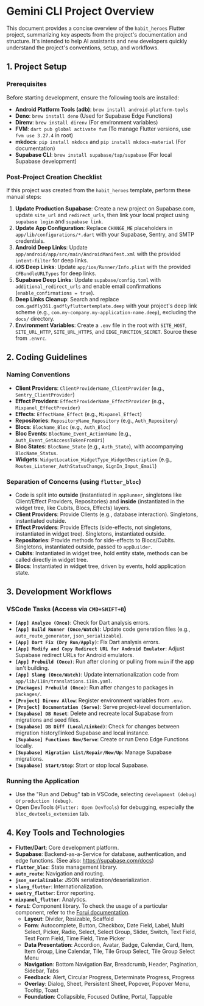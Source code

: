 # Gemini CLI Project Overview

This document provides a concise overview of the `habit_heroes` Flutter project, summarizing key aspects from the project's documentation and structure. It's intended to help AI assistants and new developers quickly understand the project's conventions, setup, and workflows.

## 1. Project Setup

### Prerequisites
Before starting development, ensure the following tools are installed:
-   **Android Platform Tools (adb)**: `brew install android-platform-tools`
-   **Deno**: `brew install deno` (Used for Supabase Edge Functions)
-   **Direnv**: `brew install direnv` (For environment variables)
-   **FVM**: `dart pub global activate fvm` (To manage Flutter versions, use `fvm use 3.27.4` in root)
-   **mkdocs**: `pip install mkdocs` and `pip install mkdocs-material` (For documentation)
-   **Supabase CLI**: `brew install supabase/tap/supabase` (For local Supabase development)

### Post-Project Creation Checklist
If this project was created from the `habit_heroes` template, perform these manual steps:
1.  **Update Production Supabase**: Create a new project on Supabase.com, update `site_url` and `redirect_urls`, then link your local project using `supabase login` and `supabase link`.
2.  **Update App Configuration**: Replace `CHANGE_ME` placeholders in `app/lib/configurations/*.dart` with your Supabase, Sentry, and SMTP credentials.
3.  **Android Deep Links**: Update `app/android/app/src/main/AndroidManifest.xml` with the provided `intent-filter` for deep links.
4.  **iOS Deep Links**: Update `app/ios/Runner/Info.plist` with the provided `CFBundleURLTypes` for deep links.
5.  **Supabase Deep Links**: Update `supabase/config.toml` with `additional_redirect_urls` and enable email confirmations (`enable_confirmations = true`).
6.  **Deep Links Cleanup**: Search and replace `com.gadfly361.gadflyfluttertemplate.deep` with your project's deep link scheme (e.g., `com.my-company.my-application-name.deep`), excluding the `docs/` directory.
7.  **Environment Variables**: Create a `.env` file in the root with `SITE_HOST`, `SITE_URL_HTTP`, `SITE_URL_HTTPS`, and `EDGE_FUNCTION_SECRET`. Source these from `.envrc`.

## 2. Coding Guidelines

### Naming Conventions
-   **Client Providers**: `ClientProviderName_ClientProvider` (e.g., `Sentry_ClientProvider`)
-   **Effect Providers**: `EffectProviderName_EffectProvider` (e.g., `Mixpanel_EffectProvider`)
-   **Effects**: `EffectName_Effect` (e.g., `Mixpanel_Effect`)
-   **Repositories**: `RepositoryName_Repository` (e.g., `Auth_Repository`)
-   **Blocs**: `BlocName_Bloc` (e.g., `Auth_Bloc`)
-   **Bloc Events**: `BlocName_Event_ActionName` (e.g., `Auth_Event_GetAccessTokenFromUri`)
-   **Bloc States**: `BlocName_State` (e.g., `Auth_State`), with accompanying `BlocName_Status`.
-   **Widgets**: `WidgetLocation_WidgetType_WidgetDescription` (e.g., `Routes_Listener_AuthStatusChange`, `SignIn_Input_Email`)

### Separation of Concerns (using `flutter_bloc`)
-   Code is split into **outside** (instantiated in `appRunner`, singletons like Client/Effect Providers, Repositories) and **inside** (instantiated in the widget tree, like Cubits, Blocs, Effects) layers.
-   **Client Providers**: Provide Clients (e.g., database interaction). Singletons, instantiated outside.
-   **Effect Providers**: Provide Effects (side-effects, not singletons, instantiated in widget tree). Singletons, instantiated outside.
-   **Repositories**: Provide methods for side-effects to Blocs/Cubits. Singletons, instantiated outside, passed to `appBuilder`.
-   **Cubits**: Instantiated in widget tree, hold entity state, methods can be called directly in widget tree.
-   **Blocs**: Instantiated in widget tree, driven by events, hold application state.

## 3. Development Workflows

### VSCode Tasks (Access via `CMD+SHIFT+B`)
-   **`[App] Analyze (Once)`**: Check for Dart analysis errors.
-   **`[App] Build Runner (Once/Watch)`**: Update code generation files (e.g., `auto_route_generator`, `json_serializable`).
-   **`[App] Dart Fix (Dry Run/Apply)`**: Fix Dart analysis errors.
-   **`[App] Modify and Copy Redirect URL for Android Emulator`**: Adjust Supabase redirect URLs for Android emulators.
-   **`[App] Prebuild (Once)`**: Run after cloning or pulling from `main` if the app isn't building.
-   **`[App] Slang (Once/Watch)`**: Update internationalization code from `app/lib/i18n/translations.i18n.yaml`.
-   **`[Packages] Prebuild (Once)`**: Run after changes to packages in `packages/`.
-   **`[Project] Direnv Allow`**: Register environment variables from `.env`.
-   **`[Project] Documentation (Serve)`**: Serve project-level documentation.
-   **`[Supabase] DB Reset`**: Delete and recreate local Supabase from migrations and seed files.
-   **`[Supabase] DB Diff (Local/Linked)`**: Check for changes between migration history/linked Supabase and local instance.
-   **`[Supabase] Functions New/Serve`**: Create or run Deno Edge Functions locally.
-   **`[Supabase] Migration List/Repair/New/Up`**: Manage Supabase migrations.
-   **`[Supabase] Start/Stop`**: Start or stop local Supabase.

### Running the Application
-   Use the "Run and Debug" tab in VSCode, selecting `development (debug)` or `production (debug)`.
-   Open DevTools (`Flutter: Open DevTools`) for debugging, especially the `bloc_devtools_extension` tab.

## 4. Key Tools and Technologies
-   **Flutter/Dart**: Core development platform.
-   **Supabase**: Backend-as-a-Service for database, authentication, and edge functions. (See also: https://supabase.com/docs)
-   **`flutter_bloc`**: State management library.
-   **`auto_route`**: Navigation and routing.
-   **`json_serializable`**: JSON serialization/deserialization.
-   **`slang_flutter`**: Internationalization.
-   **`sentry_flutter`**: Error reporting.
-   **`mixpanel_flutter`**: Analytics.
-   **`forui`**: Component library. To check the usage of a particular component, refer to the [Forui documentation](https://forui.dev/docs).
    *   **Layout**: Divider, Resizable, Scaffold
    *   **Form**: Autocomplete, Button, Checkbox, Date Field, Label, Multi Select, Picker, Radio, Select, Select Group, Slider, Switch, Text Field, Text Form Field, Time Field, Time Picker
    *   **Data Presentation**: Accordion, Avatar, Badge, Calendar, Card, Item, Item Group, Line Calendar, Tile, Tile Group Select, Tile Group Select Menu
    *   **Navigation**: Bottom Navigation Bar, Breadcrumb, Header, Pagination, Sidebar, Tabs
    *   **Feedback**: Alert, Circular Progress, Determinate Progress, Progress
    *   **Overlay**: Dialog, Sheet, Persistent Sheet, Popover, Popover Menu, Tooltip, Toast
    *   **Foundation**: Collapsible, Focused Outline, Portal, Tappable
